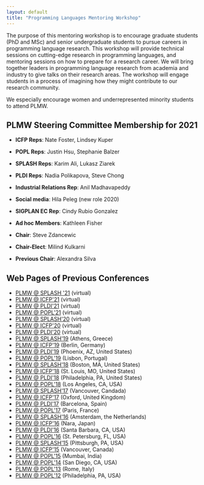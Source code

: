 ```yaml
---
layout: default
title: "Programming Languages Mentoring Workshop"
---
```

The purpose of this mentoring workshop is to encourage graduate students (PhD and MSc) and senior undergraduate students to pursue careers in programming language research. This workshop will provide technical sessions on cutting-edge research in programming languages, and mentoring sessions on how to prepare for a research career. We will bring together leaders in programming language research from academia and industry to give talks on their research areas. The workshop will engage students in a process of imagining how they might contribute to our research community.

We especially encourage women and underrepresented minority students to attend PLMW.


## PLMW Steering Committee Membership for 2021

- **ICFP Reps**: Nate Foster, Lindsey Kuper
- **POPL Reps**: Justin Hsu, Stephanie Balzer
- **SPLASH Reps**: Karim Ali, Lukasz Ziarek
- **PLDI Reps**: Nadia Polikapova, Steve Chong
- **Industrial Relations Rep**: Anil Madhavapeddy
- **Social media**: Hila Peleg (new role 2020)
- **SIGPLAN EC Rep**: Cindy Rubio Gonzalez
- **Ad hoc Members**: Kathleen Fisher

- **Chair**: Steve Zdancewic
- **Chair-Elect**: Milind Kulkarni
- **Previous Chair**: Alexandra Silva



## Web Pages of Previous Conferences

- [PLMW @ SPLASH '21](https://2021.splashcon.org/track/splash-2021-PLMW) (virtual)
- [PLMW @ ICFP'21](https://icfp21.sigplan.org/home/PLMW-ICFP-2021) (virtual)
- [PLMW @ PLDI'21](https://pldi21.sigplan.org/home/PLMW-PLDI-2021) (virtual)
- [PLMW @ POPL'21](https://popl21.sigplan.org/home/PLMW-2021) (virtual)
- [PLMW @ SPLASH'20](https://2020.splashcon.org/track/splash-2020-PLMW) (virtual)
- [PLMW @ ICFP'20](https://icfp20.sigplan.org/home/PLMW-icfp-2020?) (virtual)
- [PLMW @ PLDI'20](https://pldi20.sigplan.org/home/PLMW-PLDI-2020) (virtual)
- [PLMW @ SPLASH'19](https://conf.researchr.org/home/PLMW-ICFP-2019) (Athens, Greece)
- [PLMW @ ICFP'19](https://conf.researchr.org/home/PLMW-ICFP-2019) (Berlin, Germany)
- [PLMW @ PLDI'19](https://conf.researchr.org/home/PLMW-PLDI-2019) (Phoenix, AZ, United States)
- [PLMW @ POPL'19](https://popl19.sigplan.org/track/PLMW-2019-papers)  (Lisbon, Portugal)
- [PLMW @ SPLASH'18](https://2018.splashcon.org/track/splash-2018-PLMW) (Boston, MA, United States)
- [PLMW @ ICFP'18](https://icfp18.sigplan.org/track/PLMW-ICFP-2018) (St. Louis, MO, United States)
- [PLMW @ PLDI'18](https://pldi18.sigplan.org/track/PLMW-PLDI-2018) (Philadelphia, PA, United States)
- [PLMW @ POPL'18](https://popl18.sigplan.org/track/PLMW-POPL-2018)  (Los Angeles, CA, USA)
- [PLMW @ SPLASH'17](http://2017.splashcon.org/track/splash-2017-PLMW) (Vancouver, Candada)
- [PLMW @ ICFP'17](http://icfp17.sigplan.org/track/PLMW-ICFP-2017-papers) (Oxford, United Kingdom)
- [PLMW @ PLDI'17](http://conf.researchr.org/track/pldi-ecoop-2017/PLMW-PLDI-2017) (Barcelona, Spain)
- [PLMW @ POPL'17](http://popl17.sigplan.org/track/PLMW-2017) (Paris, France)
- [PLMW @ SPLASH'16](http://2016.splashcon.org/track/splash-2016-plmw) (Amsterdam, the Netherlands)
- [PLMW @ ICFP'16](http://conf.researchr.org/track/icfp-2016/PLMW-ICFP-2016) (Nara, Japan)
- [PLMW @ PLDI'16](http://conf.researchr.org/track/pldi-2016/PLMW-PLDI-2016) (Santa Barbara, CA, USA)
- [PLMW @ POPL'16](http://conf.researchr.org/track/POPL-2016/PLMW-2016-home) (St. Petersburg, FL, USA)
- [PLMW @ SPLASH'15](http://2015.splashcon.org/track/splash2015-plmw) (Pittsburgh, PA, USA)
- [PLMW @ ICFP'15](https://www.cis.upenn.edu/~sweirich/icfp-plmw15) (Vancouver, Canada)
- [PLMW @ POPL'15](http://plmw15.iisc-seal.net) (Mumbai, India)
- [PLMW @ POPL'14](http://plmw2014.inria.fr/) (San Diego, CA, USA)
- [PLMW @ POPL'13](http://www.doc.ic.ac.uk/~gds/PLMW/) (Rome, Italy)
- [PLMW @ POPL'12](http://www.seas.upenn.edu/~sweirich/plmw12/) (Philadelphia, PA, USA)
